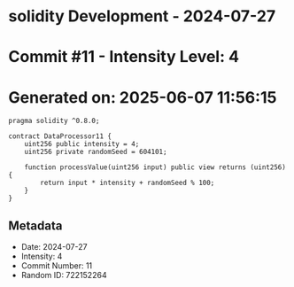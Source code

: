 ﻿# solidity Development - 2024-07-27
# Commit #11 - Intensity Level: 4
# Generated on: 2025-06-07 11:56:15
```solidity
pragma solidity ^0.8.0;

contract DataProcessor11 {
    uint256 public intensity = 4;
    uint256 private randomSeed = 604101;

    function processValue(uint256 input) public view returns (uint256) {
        return input * intensity + randomSeed % 100;
    }
}
```
## Metadata
- Date: 2024-07-27
- Intensity: 4
- Commit Number: 11
- Random ID: 722152264
